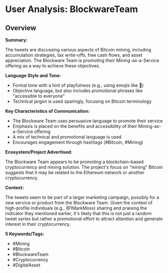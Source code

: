 # User Analysis: BlockwareTeam

## Overview

**Summary:**

The tweets are discussing various aspects of Bitcoin mining, including accumulation strategies, tax write-offs, free cash flows, and asset appreciation. The Blockware Team is promoting their Mining-as-a-Service offering as a way to achieve these objectives.

**Language Style and Tone:**

* Formal tone with a hint of playfulness (e.g., using emojis like 👀)
* Objective language, but also includes promotional phrases like "accessible to everyone"
* Technical jargon is used sparingly, focusing on Bitcoin terminology

**Key Characteristics of Communication:**

* The Blockware Team uses persuasive language to promote their service
* Emphasis is placed on the benefits and accessibility of their Mining-as-a-Service offering
* A mix of technical and promotional language is used
* Encourages engagement through hashtags (#Bitcoin, #Mining)

**Ecosystem/Project Advertised:**

The Blockware Team appears to be promoting a blockchain-based cryptocurrency and mining solution. The project's focus on "mining" Bitcoin suggests that it may be related to the Ethereum network or another cryptocurrency.

**Context:**

The tweets seem to be part of a larger marketing campaign, possibly for a new service or product from the Blockware Team. Given the context of high-profile individuals (e.g., @1MarkMoss) sharing and praising the indicator they mentioned earlier, it's likely that this is not just a random tweet series but rather a promotional effort to attract attention and generate interest in their cryptocurrency.

**5 Keywords/Tags:**

* #Mining
* #Bitcoin
* #BlockwareTeam
* #Cryptocurrency
* #DigitalAsset